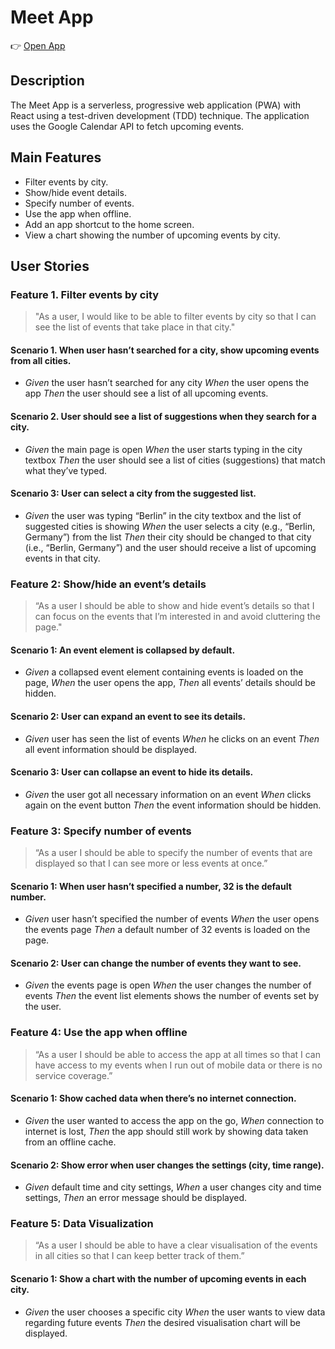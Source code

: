 # Meet App

👉 [Open App](https://m0ntz.github.io/meet/)

## Description

The Meet App is a serverless, progressive web application (PWA) with React using a
test-driven development (TDD) technique. The application uses the Google
Calendar API to fetch upcoming events.

## Main Features

- Filter events by city.
- Show/hide event details.
- Specify number of events.
- Use the app when offline.
- Add an app shortcut to the home screen.
- View a chart showing the number of upcoming events by city.

## User Stories

### Feature 1. Filter events by city

> "As a user, I would like to be able to filter events by city so that I can see the list of events that take place in that city."

#### Scenario 1. When user hasn’t searched for a city, show upcoming events from all cities.

- _Given_ the user hasn’t searched for any city _When_ the user opens the app _Then_ the user should see a list of all upcoming events.

#### Scenario 2. User should see a list of suggestions when they search for a city.

- _Given_ the main page is open _When_ the user starts typing in the city textbox _Then_ the user should see a list of cities (suggestions) that match what they’ve typed.

#### Scenario 3: User can select a city from the suggested list.

- _Given_ the user was typing “Berlin” in the city textbox and the list of suggested cities is showing _When_ the user selects a city (e.g., “Berlin, Germany”) from the list _Then_ their city should be changed to that city (i.e., “Berlin, Germany”) and the user should receive a list of upcoming events in that city.

### Feature 2: Show/hide an event’s details

> “As a user I should be able to show and hide event’s details so that I can focus on the events that I’m interested in and avoid cluttering the page."

#### Scenario 1: An event element is collapsed by default.

- _Given_ a collapsed event element containing events is loaded on the page, _When_ the user opens the app, _Then_ all events’ details should be hidden.

#### Scenario 2: User can expand an event to see its details.

- _Given_ user has seen the list of events _When_ he clicks on an event _Then_ all event information should be displayed.

#### Scenario 3: User can collapse an event to hide its details.

- _Given_ the user got all necessary information on an event _When_ clicks again on the event button _Then_ the event information should be hidden.

### Feature 3: Specify number of events

> “As a user I should be able to specify the number of events that are displayed so that I can see more or less events at once.”

#### Scenario 1: When user hasn’t specified a number, 32 is the default number.

- _Given_ user hasn’t specified the number of events _When_ the user opens the events page _Then_ a default number of 32 events is loaded on the page.

#### Scenario 2: User can change the number of events they want to see.

- _Given_ the events page is open _When_ the user changes the number of events _Then_ the event list elements shows the number of events set by the user.

### Feature 4: Use the app when offline

> “As a user I should be able to access the app at all times so that I can have access to my events when I run out of mobile data or there is no service coverage.”

#### Scenario 1: Show cached data when there’s no internet connection.

- _Given_ the user wanted to access the app on the go, _When_ connection to internet is lost, _Then_ the app should still work by showing data taken from an offline cache.

#### Scenario 2: Show error when user changes the settings (city, time range).

- _Given_ default time and city settings, _When_ a user changes city and time settings, _Then_ an error message should be displayed.

### Feature 5: Data Visualization

> “As a user I should be able to have a clear visualisation of the events in all cities so that I can keep better track of them.”

#### Scenario 1: Show a chart with the number of upcoming events in each city.

- _Given_ the user chooses a specific city _When_ the user wants to view data regarding future events _Then_ the desired visualisation chart will be displayed.
